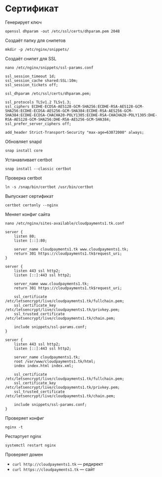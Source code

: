 # Сертификат

Генерирует ключ

```
openssl dhparam -out /etc/ssl/certs/dhparam.pem 2048
```

Создаёт папку для снипетов

```
mkdir -p /etc/nginx/snippets/
```

Создаёт снипет для SSL

```
nano /etc/nginx/snippets/ssl-params.conf
```

```
ssl_session_timeout 1d;
ssl_session_cache shared:SSL:10m;
ssl_session_tickets off;

ssl_dhparam /etc/ssl/certs/dhparam.pem;

ssl_protocols TLSv1.2 TLSv1.3;
ssl_ciphers ECDHE-ECDSA-AES128-GCM-SHA256:ECDHE-RSA-AES128-GCM-SHA256:ECDHE-ECDSA-AES256-GCM-SHA384:ECDHE-RSA-AES256-GCM-SHA384:ECDHE-ECDSA-CHACHA20-POLY1305:ECDHE-RSA-CHACHA20-POLY1305:DHE-RSA-AES128-GCM-SHA256:DHE-RSA-AES256-GCM-SHA384;
ssl_prefer_server_ciphers off;

add_header Strict-Transport-Security "max-age=63072000" always;
```

Обновляет snapd

```
snap install core
```

Устанавливает certbot

```
snap install --classic certbot
```

Проверка certbot

```
ln -s /snap/bin/certbot /usr/bin/certbot
```

Выпускает сертификат

```
certbot certonly --nginx
```

Меняет конфиг сайта

```
nano /etc/nginx/sites-available/cloudpayments1.tk.conf
```

```
server {
    listen 80;
    listen [::]:80;

    server_name cloudpayments1.tk www.cloudpayments1.tk;
    return 301 https://cloudpayments1.tk$request_uri;
}

server {
    listen 443 ssl http2;
    listen [::]:443 ssl http2;

    server_name www.cloudpayments1.tk;
    return 301 https://cloudpayments1.tk$request_uri;

    ssl_certificate /etc/letsencrypt/live/cloudpayments1.tk/fullchain.pem;
    ssl_certificate_key /etc/letsencrypt/live/cloudpayments1.tk/privkey.pem;
    ssl_trusted_certificate /etc/letsencrypt/live/cloudpayments1.tk/chain.pem;

    include snippets/ssl-params.conf;
}

server {
    listen 443 ssl http2;
    listen [::]:443 ssl http2;

    server_name cloudpayments1.tk;
    root /var/www/cloudpayments1.tk/html;
    index index.html index.xml;

    ssl_certificate /etc/letsencrypt/live/cloudpayments1.tk/fullchain.pem;
    ssl_certificate_key /etc/letsencrypt/live/cloudpayments1.tk/privkey.pem;
    ssl_trusted_certificate /etc/letsencrypt/live/cloudpayments1.tk/chain.pem;

    include snippets/ssl-params.conf;
}
```

Проверяет конфиг

```
nginx -t
```

Рестартует nginx

```
systemctl restart nginx
```

Проверяет домен

- `curl http://cloudpayments1.tk` — редирект
- `curl https://cloudpayments1.tk` — сайт